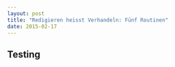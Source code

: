 ```yaml
---
layout: post
title: "Redigieren heisst Verhandeln: Fünf Routinen"
date: 2015-02-17
---
```


## Testing